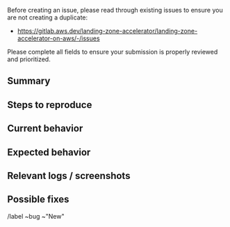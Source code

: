 Before creating an issue, please read through existing issues to ensure you are not creating a duplicate:

* https://gitlab.aws.dev/landing-zone-accelerator/landing-zone-accelerator-on-aws/-/issues

Please complete all fields to ensure your submission is properly reviewed and prioritized.

## Summary
<!-- A brief description of what happened when you tried to perform an action !-->

## Steps to reproduce
<!-- List the steps required to produce the error. These should be as few as possible !-->

## Current behavior
<!-- what is the current behavior - what actually happens today !-->

## Expected behavior
<!-- What should have happened when you performed the actions !-->

## Relevant logs / screenshots
<!-- Please use the attachment function !-->

## Possible fixes
<!-- If you can, link to the line of code that might be responsible for the problem !-->

/label ~bug ~"New"

